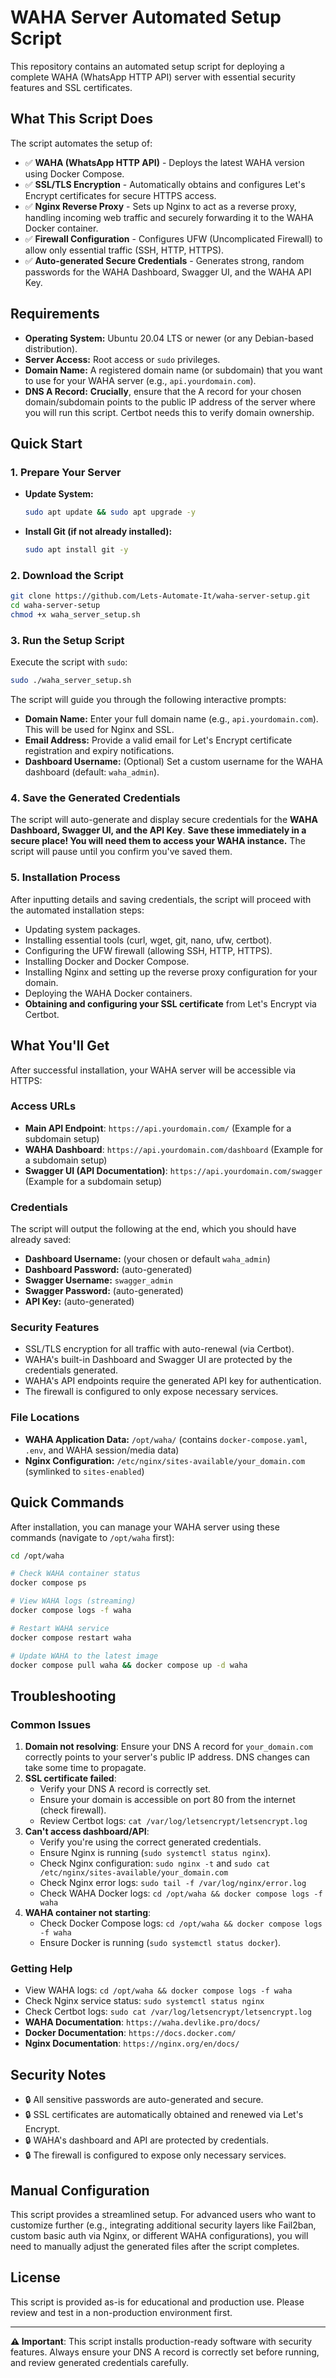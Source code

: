 # WAHA Server Automated Setup Script

This repository contains an automated setup script for deploying a complete WAHA (WhatsApp HTTP API) server with essential security features and SSL certificates.

## What This Script Does

The script automates the setup of:

- ✅ **WAHA (WhatsApp HTTP API)** - Deploys the latest WAHA version using Docker Compose.
- ✅ **SSL/TLS Encryption** - Automatically obtains and configures Let's Encrypt certificates for secure HTTPS access.
- ✅ **Nginx Reverse Proxy** - Sets up Nginx to act as a reverse proxy, handling incoming web traffic and securely forwarding it to the WAHA Docker container.
- ✅ **Firewall Configuration** - Configures UFW (Uncomplicated Firewall) to allow only essential traffic (SSH, HTTP, HTTPS).
- ✅ **Auto-generated Secure Credentials** - Generates strong, random passwords for the WAHA Dashboard, Swagger UI, and the WAHA API Key.

## Requirements

* **Operating System:** Ubuntu 20.04 LTS or newer (or any Debian-based distribution).
* **Server Access:** Root access or `sudo` privileges.
* **Domain Name:** A registered domain name (or subdomain) that you want to use for your WAHA server (e.g., `api.yourdomain.com`).
* **DNS A Record:** **Crucially**, ensure that the A record for your chosen domain/subdomain points to the public IP address of the server where you will run this script. Certbot needs this to verify domain ownership.

## Quick Start

### 1. Prepare Your Server

* **Update System:**
    ```bash
    sudo apt update && sudo apt upgrade -y
    ```
* **Install Git (if not already installed):**
    ```bash
    sudo apt install git -y
    ```

### 2. Download the Script

```bash
git clone https://github.com/Lets-Automate-It/waha-server-setup.git
cd waha-server-setup
chmod +x waha_server_setup.sh
````

### 3\. Run the Setup Script

Execute the script with `sudo`:

```bash
sudo ./waha_server_setup.sh
```

The script will guide you through the following interactive prompts:

  * **Domain Name:** Enter your full domain name (e.g., `api.yourdomain.com`). This will be used for Nginx and SSL.
  * **Email Address:** Provide a valid email for Let's Encrypt certificate registration and expiry notifications.
  * **Dashboard Username:** (Optional) Set a custom username for the WAHA dashboard (default: `waha_admin`).

### 4\. Save the Generated Credentials

The script will auto-generate and display secure credentials for the **WAHA Dashboard, Swagger UI, and the API Key**. **Save these immediately in a secure place\! You will need them to access your WAHA instance.** The script will pause until you confirm you've saved them.

### 5\. Installation Process

After inputting details and saving credentials, the script will proceed with the automated installation steps:

  * Updating system packages.
  * Installing essential tools (curl, wget, git, nano, ufw, certbot).
  * Configuring the UFW firewall (allowing SSH, HTTP, HTTPS).
  * Installing Docker and Docker Compose.
  * Installing Nginx and setting up the reverse proxy configuration for your domain.
  * Deploying the WAHA Docker containers.
  * **Obtaining and configuring your SSL certificate** from Let's Encrypt via Certbot.

## What You'll Get

After successful installation, your WAHA server will be accessible via HTTPS:

### Access URLs
* **Main API Endpoint**: `https://api.yourdomain.com/` (Example for a subdomain setup)
* **WAHA Dashboard**: `https://api.yourdomain.com/dashboard` (Example for a subdomain setup)
* **Swagger UI (API Documentation)**: `https://api.yourdomain.com/swagger` (Example for a subdomain setup)

### Credentials

The script will output the following at the end, which you should have already saved:

  * **Dashboard Username:** (your chosen or default `waha_admin`)
  * **Dashboard Password:** (auto-generated)
  * **Swagger Username:** `swagger_admin`
  * **Swagger Password:** (auto-generated)
  * **API Key:** (auto-generated)

### Security Features

  * SSL/TLS encryption for all traffic with auto-renewal (via Certbot).
  * WAHA's built-in Dashboard and Swagger UI are protected by the credentials generated.
  * WAHA's API endpoints require the generated API key for authentication.
  * The firewall is configured to only expose necessary services.

### File Locations

  * **WAHA Application Data:** `/opt/waha/` (contains `docker-compose.yaml`, `.env`, and WAHA session/media data)
  * **Nginx Configuration:** `/etc/nginx/sites-available/your_domain.com` (symlinked to `sites-enabled`)

## Quick Commands

After installation, you can manage your WAHA server using these commands (navigate to `/opt/waha` first):

```bash
cd /opt/waha

# Check WAHA container status
docker compose ps

# View WAHA logs (streaming)
docker compose logs -f waha

# Restart WAHA service
docker compose restart waha

# Update WAHA to the latest image
docker compose pull waha && docker compose up -d waha
```

## Troubleshooting

### Common Issues

1.  **Domain not resolving**: Ensure your DNS A record for `your_domain.com` correctly points to your server's public IP address. DNS changes can take some time to propagate.
2.  **SSL certificate failed**:
      * Verify your DNS A record is correctly set.
      * Ensure your domain is accessible on port 80 from the internet (check firewall).
      * Review Certbot logs: `cat /var/log/letsencrypt/letsencrypt.log`
3.  **Can't access dashboard/API**:
      * Verify you're using the correct generated credentials.
      * Ensure Nginx is running (`sudo systemctl status nginx`).
      * Check Nginx configuration: `sudo nginx -t` and `sudo cat /etc/nginx/sites-available/your_domain.com`
      * Check Nginx error logs: `sudo tail -f /var/log/nginx/error.log`
      * Check WAHA Docker logs: `cd /opt/waha && docker compose logs -f waha`
4.  **WAHA container not starting**:
      * Check Docker Compose logs: `cd /opt/waha && docker compose logs -f waha`
      * Ensure Docker is running (`sudo systemctl status docker`).

### Getting Help

  * View WAHA logs: `cd /opt/waha && docker compose logs -f waha`
  * Check Nginx service status: `sudo systemctl status nginx`
  * Check Certbot logs: `sudo cat /var/log/letsencrypt/letsencrypt.log`
  * **WAHA Documentation**: `https://waha.devlike.pro/docs/`
  * **Docker Documentation**: `https://docs.docker.com/`
  * **Nginx Documentation**: `https://nginx.org/en/docs/`

## Security Notes

  * 🔒 All sensitive passwords are auto-generated and secure.
  * 🔒 SSL certificates are automatically obtained and renewed via Let's Encrypt.
  * 🔒 WAHA's dashboard and API are protected by credentials.
  * 🔒 The firewall is configured to expose only necessary services.

## Manual Configuration

This script provides a streamlined setup. For advanced users who want to customize further (e.g., integrating additional security layers like Fail2ban, custom basic auth via Nginx, or different WAHA configurations), you will need to manually adjust the generated files after the script completes.

## License

This script is provided as-is for educational and production use. Please review and test in a non-production environment first.

-----

**⚠️ Important**: This script installs production-ready software with security features. Always ensure your DNS A record is correctly set before running, and review generated credentials carefully.

```
```
